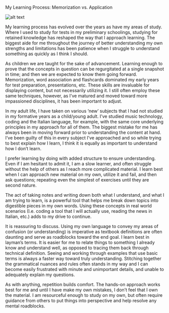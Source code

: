 My Learning Process: Memorization vs. Application 	

![alt text](https://github.com/jps723/teachingasart2018/blob/master/assignments/1_Learner/img/jsLearningMap.jpeg "jsLearningMap")

My learning process has evolved over the years as have my areas of study.  Where I used to study for tests in my preliminary schoolings, studying for retained knowledge has reshaped the way that I approach learning.  The biggest aide for me throughout the journey of better understanding my own strengths and limitations has been patience when I struggle to understand something as quickly as I think I should. 

As children we are taught for the sake of advancement.  Learning enough to prove that the concepts in question can be regurgitated at a single snapshot in time; and then we are expected to know them going forward. Memorization, word association and flashcards dominated my early years for test preparation, presentations, etc.  These skills are invaluable for displaying content, but not necessarily utilizing it.  I still often employ these same techniques, however, as I’ve matured and moved toward more impassioned disciplines, it has been important to adjust.

In my adult life, I have taken on various ‘new’ subjects that I had not studied in my formative years as a child/young adult.  I’ve studied music technology, coding and the Italian language, for example, with the same core underlying principles in my approach for all of them.  The biggest mistake for me has always been in moving forward prior to understanding the content at hand.  I’ve been guilty of this in every subject I’ve approached and so while trying to best explain how I learn, I think it is equally as important to understand how I don’t learn.  

I prefer learning by doing with added structure to ensure understanding.  Even if I am hesitant to admit it, I am a slow learner, and often struggle without the help of others as I reach more complicated material.  I learn best when I can approach new material on my own, utilize it and fail, and then ask questions; repeating even the simplest of exercises until they are second nature.  

The act of taking notes and writing down both what I understand, and what I am trying to learn, is a powerful tool that helps me break down topics into digestible pieces in my own words.  Using these concepts in real world scenarios (I.e. coding a tool that I will actually use, reading the news in Italian, etc.) adds to my drive to continue.  

It is reassuring to discuss. Using my own language to convey my areas of confusion (or understanding) is imperative as textbook definitions are often daunting and serve as roadblocks toward the end goal.  I learn best in layman’s terms.  It is easier for me to relate things to something I already know and understand well, as opposed to tracing them back through technical definition.  Seeing and working through examples that use basic terms is always a faster way toward truly understanding.  Stitching together the grammatical nuances and rules often stands in my way and I can become easily frustrated with minute and unimportant details, and unable to adequately explain my questions.  

As with anything, repetition builds comfort.  The hands-on approach works best for me and until I have make my own mistakes, I don’t feel that I own the material.  I am resourceful enough to study on my own, but often require guidance from others to put things into perspective and help resolve any mental roadblocks.
